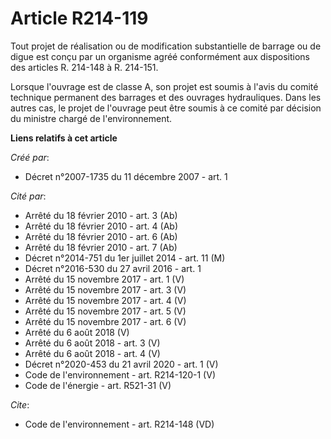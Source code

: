 # Article R214-119

Tout projet de réalisation ou de modification substantielle de barrage ou de digue est conçu par un organisme agréé
conformément aux dispositions des articles R. 214-148 à R. 214-151. 

Lorsque l'ouvrage est de classe A, son projet est soumis à l'avis du comité technique permanent des barrages et des ouvrages
hydrauliques. Dans les autres cas, le projet de l'ouvrage peut être soumis à ce comité par décision du ministre chargé de
l'environnement.

**Liens relatifs à cet article**

_Créé par_:

  - Décret n°2007-1735 du 11 décembre 2007 - art. 1

_Cité par_:

  - Arrêté du 18 février 2010 - art. 3 (Ab)
  - Arrêté du 18 février 2010 - art. 4 (Ab)
  - Arrêté du 18 février 2010 - art. 6 (Ab)
  - Arrêté du 18 février 2010 - art. 7 (Ab)
  - Décret n°2014-751 du 1er juillet 2014 - art. 11 (M)
  - Décret n°2016-530 du 27 avril 2016 - art. 1
  - Arrêté du 15 novembre 2017 - art. 1 (V)
  - Arrêté du 15 novembre 2017 - art. 3 (V)
  - Arrêté du 15 novembre 2017 - art. 4 (V)
  - Arrêté du 15 novembre 2017 - art. 5 (V)
  - Arrêté du 15 novembre 2017 - art. 6 (V)
  - Arrêté du 6 août 2018 (V)
  - Arrêté du 6 août 2018 - art. 3 (V)
  - Arrêté du 6 août 2018 - art. 4 (V)
  - Décret n°2020-453 du 21 avril 2020 - art. 1 (V)
  - Code de l'environnement - art. R214-120-1 (V)
  - Code de l'énergie - art. R521-31 (V)

_Cite_:

  - Code de l'environnement - art. R214-148 (VD)
